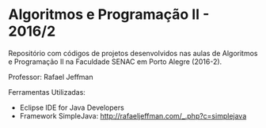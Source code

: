 # Algoritmos e Programação II - 2016/2
Repositório com códigos de projetos desenvolvidos nas aulas de Algoritmos e Programação II na Faculdade SENAC em Porto Alegre (2016-2).

Professor: Rafael Jeffman

Ferramentas Utilizadas:
- Eclipse IDE for Java Developers
- Framework SimpleJava: http://rafaeljeffman.com/_.php?c=simplejava
